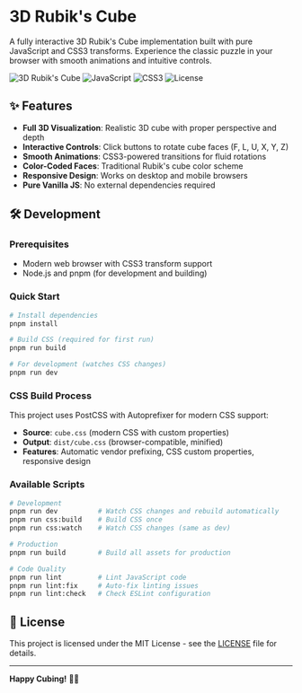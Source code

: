 # 3D Rubik's Cube

A fully interactive 3D Rubik's Cube implementation built with pure JavaScript and CSS3 transforms. Experience the classic puzzle in your browser with smooth animations and intuitive controls.

![3D Rubik's Cube](https://img.shields.io/badge/3D-Rubik's%20Cube-brightgreen)
![JavaScript](https://img.shields.io/badge/JavaScript-ES5-yellow)
![CSS3](https://img.shields.io/badge/CSS3-Transforms-blue)
![License](https://img.shields.io/badge/License-MIT-green)

## ✨ Features

- **Full 3D Visualization**: Realistic 3D cube with proper perspective and depth
- **Interactive Controls**: Click buttons to rotate cube faces (F, L, U, X, Y, Z)
- **Smooth Animations**: CSS3-powered transitions for fluid rotations
- **Color-Coded Faces**: Traditional Rubik's cube color scheme
- **Responsive Design**: Works on desktop and mobile browsers
- **Pure Vanilla JS**: No external dependencies required


## 🛠️ Development

### Prerequisites
- Modern web browser with CSS3 transform support
- Node.js and pnpm (for development and building)

### Quick Start
```bash
# Install dependencies
pnpm install

# Build CSS (required for first run)
pnpm run build

# For development (watches CSS changes)
pnpm run dev
```

### CSS Build Process
This project uses PostCSS with Autoprefixer for modern CSS support:
- **Source**: `cube.css` (modern CSS with custom properties)
- **Output**: `dist/cube.css` (browser-compatible, minified)
- **Features**: Automatic vendor prefixing, CSS custom properties, responsive design

### Available Scripts
```bash
# Development
pnpm run dev          # Watch CSS changes and rebuild automatically
pnpm run css:build    # Build CSS once
pnpm run css:watch    # Watch CSS changes (same as dev)

# Production
pnpm run build        # Build all assets for production

# Code Quality
pnpm run lint         # Lint JavaScript code
pnpm run lint:fix     # Auto-fix linting issues
pnpm run lint:check   # Check ESLint configuration
```



## 📝 License

This project is licensed under the MIT License - see the [LICENSE](LICENSE) file for details.


---

**Happy Cubing!** 🎲✨